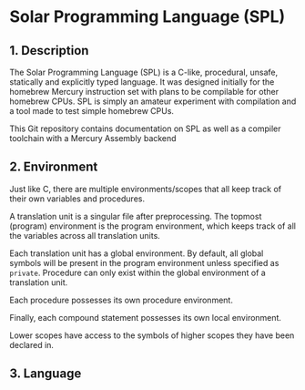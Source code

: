 # Solar Programming Language (SPL) #

## 1. Description ##

The Solar Programming Language (SPL) is a C-like, procedural, unsafe, statically and explicitly typed language.
It was designed initially for the homebrew Mercury instruction set with plans to be compilable for other homebrew CPUs.
SPL is simply an amateur experiment with compilation and a tool made to test simple homebrew CPUs.

This Git repository contains documentation on SPL as well as a compiler toolchain with a Mercury Assembly backend

## 2. Environment ##

Just like C, there are multiple environments/scopes that all keep track of their own variables and procedures.

A translation unit is a singular file after preprocessing.
The topmost (program) environment is the program environment, which keeps track of all the variables across all translation units.

Each translation unit has a global environment.
By default, all global symbols will be present in the program environment unless specified as `private`.
Procedure can only exist within the global environment of a translation unit.

Each procedure possesses its own procedure environment.

Finally, each compound statement possesses its own local environment.

Lower scopes have access to the symbols of higher scopes they have been declared in.

## 3. Language ##